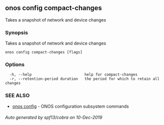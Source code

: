 ## onos config compact-changes

Takes a snapshot of network and device changes

### Synopsis

Takes a snapshot of network and device changes

```
onos config compact-changes [flags]
```

### Options

```
  -h, --help                        help for compact-changes
  -r, --retention-period duration   the period for which to retain all changes
```

### SEE ALSO

* [onos config](onos_config.md)	 - ONOS configuration subsystem commands

###### Auto generated by spf13/cobra on 10-Dec-2019
